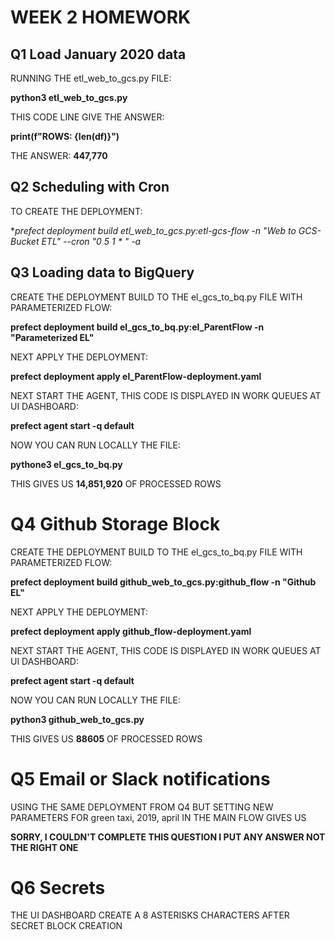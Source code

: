 # WEEK 2 HOMEWORK

## Q1 Load January 2020 data

RUNNING THE etl_web_to_gcs.py FILE:

**python3 etl_web_to_gcs.py**

THIS CODE LINE GIVE THE ANSWER:

**print(f"ROWS: {len(df)}")**

THE ANSWER:    **447,770**



## Q2 Scheduling with Cron

TO CREATE THE DEPLOYMENT:

**prefect deployment build etl_web_to_gcs.py:etl-gcs-flow -n "Web to GCS-Bucket ETL" --cron "0 5 1 * *" -a**



## Q3 Loading data to BigQuery

CREATE THE DEPLOYMENT BUILD TO THE el_gcs_to_bq.py FILE WITH PARAMETERIZED FLOW:

**prefect deployment build el_gcs_to_bq.py:el_ParentFlow -n "Parameterized EL"**

NEXT APPLY THE DEPLOYMENT:

**prefect deployment apply el_ParentFlow-deployment.yaml**

NEXT START THE AGENT, THIS CODE IS DISPLAYED IN WORK QUEUES AT UI DASHBOARD:

**prefect agent start -q default**

NOW YOU CAN RUN LOCALLY THE FILE:

**pythone3 el_gcs_to_bq.py**

THIS GIVES US **14,851,920** OF PROCESSED ROWS



# Q4 Github Storage Block

CREATE THE DEPLOYMENT BUILD TO THE el_gcs_to_bq.py FILE WITH PARAMETERIZED FLOW:

**prefect deployment build github_web_to_gcs.py:github_flow -n "Github EL"**

NEXT APPLY THE DEPLOYMENT:

**prefect deployment apply github_flow-deployment.yaml**

NEXT START THE AGENT, THIS CODE IS DISPLAYED IN WORK QUEUES AT UI DASHBOARD:

**prefect agent start -q default**

NOW YOU CAN RUN LOCALLY THE FILE:

**python3 github_web_to_gcs.py**

THIS GIVES US **88605** OF PROCESSED ROWS



# Q5 Email or Slack notifications

USING THE SAME DEPLOYMENT FROM Q4 BUT SETTING NEW PARAMETERS FOR green taxi, 2019, april IN THE MAIN FLOW GIVES US 

**SORRY, I COULDN'T COMPLETE THIS QUESTION I PUT ANY ANSWER NOT THE RIGHT ONE**




# Q6 Secrets

THE UI DASHBOARD CREATE A 8 ASTERISKS CHARACTERS AFTER SECRET BLOCK CREATION




